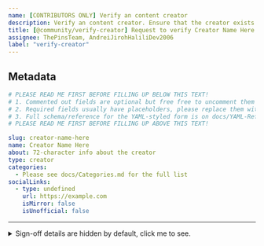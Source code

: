 ```yaml
---
name: [CONTRIBUTORS ONLY] Verify an content creator
description: Verify an content creator. Ensure that the creator exists online with atleast one social link/website.
title: [@community/verify-creator] Request to verify Creator Name Here
assignee: ThePinsTeam, AndreiJirohHaliliDev2006
label: "verify-creator"
---
```


## Metadata

```yml
# PLEASE READ ME FIRST BEFORE FILLING UP BELOW THIS TEXT!
# 1. Commented out fields are optional but free free to uncomment them and fill up.
# 2. Required fields usually have placeholders, please replace them with real data.
# 3. Full schema/reference for the YAML-styled form is on docs/YAML-Reference.md
# PLEASE READ ME FIRST BEFORE FILLING UP ABOVE THIS TEXT!

slug: creator-name-here
name: Creator Name Here
about: 72-character info about the creator
type: creator
categories:
  - Please see docs/Categories.md for the full list
socialLinks:
  - type: undefined
    url: https://example.com
    isMirror: false
    isUnofficial: false
```

---

<details>

<summary>Sign-off details are hidden by default, click me to see.</summary>

## Sign-off

By submiting this issue, you agree to:

* [our Community Code of Conduct](https://github.com/MadeByThePinsHub/policies/blob/main/CODE_OF_CONDUCT.md); and
* [the contributing guidelines](https://github.com/RecapTime/verify/blob/main/CONTRIBUTING.md)

By submitting this issue, you also agree that the information you filed up are
accurate at the time of submission. The project maintainers has the right to block
submissions from certain users who submit inaccurate information about an specific
entity you wish want to be added to the registry.

* [ ] Please replace `[ ]` with `[X]` to agree to the above terms.
</details>
